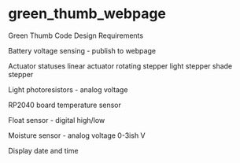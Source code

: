 # green_thumb_webpage

Green Thumb Code Design Requirements

Battery voltage sensing - publish to webpage

Actuator statuses
	linear actuator
	rotating stepper
	light stepper
	shade stepper
	
Light photoresistors - analog voltage

RP2040 board temperature sensor

Float sensor - digital high/low

Moisture sensor - analog voltage 0-3ish V

Display date and time
